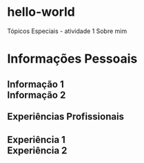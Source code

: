 # hello-world
Tópicos Especiais - atividade 1
Sobre mim <h1>
  Informações Pessoais <h2>
  Informação 1<br />
  Informação 2<br /><br />
  Experiências Profissionais <h2>
  Experiência 1<br />
  Experiência 2<br />
